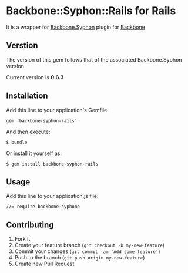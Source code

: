 # Backbone::Syphon::Rails for Rails

It is a wrapper for [Backbone.Syphon](https://github.com/derickbailey/backbone.syphon) plugin for [Backbone](https://github.com/documentcloud/backbone/)
## Verstion
The version of this gem follows that of the associated Backbone.Syphon version

Current version is **0.6.3**
## Installation

Add this line to your application's Gemfile:

    gem 'backbone-syphon-rails'

And then execute:

    $ bundle

Or install it yourself as:

    $ gem install backbone-syphon-rails

## Usage

Add this line to your application.js file:

    //= require backbone-syphone

## Contributing

1. Fork it
2. Create your feature branch (`git checkout -b my-new-feature`)
3. Commit your changes (`git commit -am 'Add some feature'`)
4. Push to the branch (`git push origin my-new-feature`)
5. Create new Pull Request
